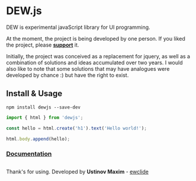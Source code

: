 # DEW.js

DEW is experimental javaScript library for UI programming.

At the moment, the project is being developed by one person. If you liked the project, please **[support][1]** it.

Initially, the project was conceived as a replacement for jquery, as well as a combination of solutions and ideas accumulated over two years. I would also like to note that some solutions that may have analogues were developed by chance :) but have the right to exist.

## Install & Usage

	npm install dewjs --save-dev

```js
import { html } from 'dewjs';

const hello = html.create('h1').text('Hello world!');

html.body.append(hello);

```

### **[Documentation][2]**

##
Thank's for using.
Developed by **Ustinov Maxim** - [ewclide][3]

[1]: https://dew.ewclide.com/support  "support"
[2]: https://dew.ewclide.com/documentation  "documentation"
[3]: https://github.com/ewclide  "ewclide"